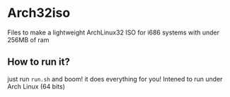 # Arch32iso
Files to make a lightweight ArchLinux32 ISO for i686 systems with under 256MB of ram
## How to run it?
just run `run.sh` and boom! it does everything for you!
Intened to run under Arch Linux (64 bits)
